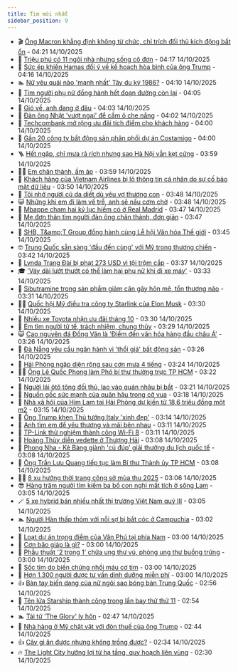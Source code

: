 ```yaml
---
title: Tim mới nhất
sidebar_position: 9
---
```


<!-- vnexpress-tin-moi-nhat:START -->
- 🎬 [Ông Macron khẳng định không từ chức, chỉ trích đối thủ kích động bất ổn](https://vnexpress.net/ong-macron-khang-dinh-khong-tu-chuc-chi-trich-doi-thu-kich-dong-bat-on-4951045.html) - 04:21 14/10/2025
- 🐎 [Triệu phú có 11 ngôi nhà nhưng sống cô đơn](https://vnexpress.net/trieu-phu-co-11-ngoi-nha-nhung-song-co-don-4950963.html) - 04:17 14/10/2025
- 🦍 [Sức ép khiến Hamas đổi ý về kế hoạch hòa bình của ông Trump](https://vnexpress.net/suc-ep-khien-hamas-doi-y-ve-ke-hoach-hoa-binh-cua-ong-trump-4950835.html) - 04:16 14/10/2025
- 🏊 [Nữ yêu quái nào &#39;mạnh nhất&#39; Tây du ký 1986?](https://vnexpress.net/crossword-giai-o-chu-o-chu-nu-yeu-quai-nao-manh-nhat-tay-du-ky-1986-4950554.html) - 04:10 14/10/2025
- 🎊 [Tìm người phụ nữ đồng hành hết đoạn đường còn lại](https://vnexpress.net/tim-nguoi-phu-nu-dong-hanh-het-doan-duong-con-lai-4950845.html) - 04:05 14/10/2025
- 🎃 [Gió về, anh đang ở đâu](https://vnexpress.net/gio-ve-anh-dang-o-dau-4950846.html) - 04:03 14/10/2025
- 🧰 [Đàn ông Nhật &#39;vượt ngại&#39; để cầm ô che nắng](https://vnexpress.net/dan-ong-nhat-vuot-ngai-de-cam-o-che-nang-4951083.html) - 04:02 14/10/2025
- 🔭 [Techcombank mở rộng ưu đãi tích điểm cho khách hàng](https://vnexpress.net/techcombank-mo-rong-uu-dai-tich-diem-cho-khach-hang-4949890.html) - 04:00 14/10/2025
- 🫶 [Gần 20 công ty bất động sản phân phối dự án Costamigo](https://vnexpress.net/gan-20-cong-ty-bat-dong-san-phan-phoi-du-an-costamigo-4950836.html) - 04:00 14/10/2025
- 🪜 [Hết ngập, chỉ mưa rả rích nhưng sao Hà Nội vẫn kẹt cứng](https://vnexpress.net/tu-duy-lai-xe-bam-sat-duoi-xe-truoc-khien-giao-lo-ha-noi-tac-cung-4951090.html) - 03:59 14/10/2025
- 👨‍🏫 [Em chân thành, ấm áp](https://vnexpress.net/em-chan-thanh-am-ap-4950844.html) - 03:59 14/10/2025
- 🎊 [Khách hàng của Vietnam Airlines bị lộ thông tin cá nhân do sự cố bảo mật dữ liệu](https://vnexpress.net/khach-hang-cua-vietnam-airlines-bi-lo-thong-tin-ca-nhan-do-su-co-bao-mat-du-lieu-4951086.html) - 03:50 14/10/2025
- 🎊 [Tôi nhớ người cũ da diết dù yêu vợ thương con](https://vnexpress.net/cach-de-quen-nguoi-yeu-cu-toi-nho-nguoi-cu-da-diet-du-yeu-vo-thuong-con-4950917.html) - 03:48 14/10/2025
- 😺 [Những khi em đi làm về trễ, anh sẽ nấu cơm chờ](https://vnexpress.net/nhung-khi-em-di-lam-ve-tre-anh-se-nau-com-cho-4950847.html) - 03:48 14/10/2025
- 🐘 [Mbappe chạm hai kỷ lục hiếm có ở Real Madrid](https://vnexpress.net/mbappe-cham-hai-ky-luc-hiem-co-o-real-madrid-4950948.html) - 03:47 14/10/2025
- 🌁 [Mẹ đơn thân tìm người đàn ông chân thành, đơn giản](https://vnexpress.net/me-don-than-tim-nguoi-dan-ong-chan-thanh-don-gian-4950849.html) - 03:47 14/10/2025
- 🐲 [SHB, T&amp;amp;T Group đồng hành cùng Lễ hội Văn hóa Thế giới](https://vnexpress.net/shb-t-t-group-dong-hanh-cung-le-hoi-van-hoa-the-gioi-4950991.html) - 03:45 14/10/2025
- 🤓 [Trung Quốc sẵn sàng &#39;đấu đến cùng&#39; với Mỹ trong thương chiến](https://vnexpress.net/trung-quoc-san-sang-dau-den-cung-voi-my-trong-thuong-chien-4951065.html) - 03:42 14/10/2025
- 💪 [Lynda Trang Đài bị phạt 273 USD vì tội trộm cắp](https://vnexpress.net/lynda-trang-dai-bi-phat-273-usd-vi-toi-trom-cap-4951100.html) - 03:37 14/10/2025
- 🎓 [&#39;Váy dài lướt thướt có thể làm hại phụ nữ khi đi xe máy&#39;](https://vnexpress.net/vay-dai-luot-thuot-co-the-lam-hai-phu-nu-khi-di-xe-may-4950747.html) - 03:33 14/10/2025
- 🫣 [Sibutramine trong sản phẩm giảm cân gây hôn mê, tổn thương não](https://vnexpress.net/sibutramine-trong-san-pham-giam-can-gay-hon-me-ton-thuong-nao-4950996.html) - 03:31 14/10/2025
- 🧑‍💻 [Quốc hội Mỹ điều tra công ty Starlink của Elon Musk](https://vnexpress.net/quoc-hoi-my-dieu-tra-cong-ty-starlink-cua-elon-musk-4951011.html) - 03:30 14/10/2025
- 🐲 [Nhiều xe Toyota nhận ưu đãi tháng 10](https://vnexpress.net/nhieu-xe-toyota-nhan-uu-dai-thang-10-4951075.html) - 03:30 14/10/2025
- 🌝 [Em tìm người tử tế, trách nhiệm, chung thủy](https://vnexpress.net/em-tim-nguoi-tu-te-trach-nhiem-chung-thuy-4950850.html) - 03:29 14/10/2025
- 😺 [Cao nguyên đá Đồng Văn là &#39;Điểm đến văn hóa hàng đầu châu Á&#39;](https://vnexpress.net/cao-nguyen-da-dong-van-la-diem-den-van-hoa-hang-dau-chau-a-4951051.html) - 03:26 14/10/2025
- 🐎 [Đà Nẵng yêu cầu ngăn hành vi &#39;thổi giá&#39; bất động sản](https://vnexpress.net/da-nang-yeu-cau-ngan-hanh-vi-thoi-gia-bat-dong-san-4951047.html) - 03:26 14/10/2025
- 🎡 [Hải Phòng ngập diện rộng sau cơn mưa 4 tiếng](https://vnexpress.net/hai-phong-ngap-dien-rong-sau-con-mua-4-tieng-4951039.html) - 03:24 14/10/2025
- 👨‍🏫 [Ông Lê Quốc Phong làm Phó bí thư thường trực TP HCM](https://vnexpress.net/ong-le-quoc-phong-lam-pho-bi-thu-thuong-truc-tp-hcm-4945943.html) - 03:22 14/10/2025
- 🦆 [Người lái ôtô tông đối thủ, lao vào quán nhậu bị bắt](https://vnexpress.net/nguoi-lai-oto-tong-doi-thu-lao-vao-quan-nhau-bi-bat-4950984.html) - 03:21 14/10/2025
- 🚦 [Nguồn gốc sức mạnh của quân hậu trong cờ vua](https://vnexpress.net/nguon-goc-suc-manh-cua-quan-hau-trong-co-vua-4950263.html) - 03:18 14/10/2025
- 💫 [Nhà xã hội của Him Lam tại Hải Phòng dự kiến từ 18,6 triệu đồng một m2](https://vnexpress.net/nha-xa-hoi-cua-him-lam-tai-hai-phong-du-kien-tu-18-6-trieu-dong-mot-m2-4950979.html) - 03:15 14/10/2025
- 🎉 [Ông Trump khen Thủ tướng Italy &#39;xinh đẹp&#39;](https://vnexpress.net/ong-trump-khen-thu-tuong-italy-xinh-dep-4950956.html) - 03:14 14/10/2025
- 🌋 [Anh tìm em để yêu thương và mãi bên nhau](https://vnexpress.net/anh-tim-em-de-yeu-thuong-va-mai-ben-nhau-4950679.html) - 03:11 14/10/2025
- 🤖 [TP-Link thử nghiệm thành công Wi-Fi 8](https://vnexpress.net/tp-link-thu-nghiem-thanh-cong-wi-fi-8-4950930.html) - 03:11 14/10/2025
- 🦏 [Hoàng Thùy diễn vedette ở Thượng Hải](https://vnexpress.net/hoang-thuy-dien-vedette-o-thuong-hai-4950922.html) - 03:08 14/10/2025
- 🦩 [Phong Nha - Kẻ Bàng giành &#39;cú đúp&#39; giải thưởng du lịch quốc tế](https://vnexpress.net/phong-nha-ke-bang-gianh-cu-dup-giai-thuong-du-lich-quoc-te-4950998.html) - 03:08 14/10/2025
- 👺 [Ông Trần Lưu Quang tiếp tục làm Bí thư Thành ủy TP HCM](https://vnexpress.net/ong-tran-luu-quang-tiep-tuc-lam-bi-thu-thanh-uy-tp-hcm-4950880.html) - 03:08 14/10/2025
- 🧑‍🏫 [8 xu hướng thời trang công sở mùa thu 2025](https://vnexpress.net/8-xu-huong-thoi-trang-cong-so-mua-thu-2025-4950808.html) - 03:06 14/10/2025
- 😎 [Hàng trăm người tìm kiếm ba bố con nghi mất tích ở sông Lam](https://vnexpress.net/hang-tram-nguoi-tim-kiem-ba-bo-con-nghi-mat-tich-o-song-lam-4951024.html) - 03:05 14/10/2025
- 🪄 [5 xe hybrid bán nhiều nhất thị trường Việt Nam quý III](https://vnexpress.net/oto-xe-may/v-car/doanh-so/5-xe-hybrid-ban-nhieu-nhat-thi-truong-viet-nam-quy-iii-4950653.html) - 03:05 14/10/2025
- 🏊 [Người Hàn thấp thỏm với nỗi sợ bị bắt cóc ở Campuchia](https://vnexpress.net/nguoi-han-thap-thom-voi-noi-so-bi-bat-coc-o-campuchia-4951012.html) - 03:02 14/10/2025
- 💃 [Loạt dự án trọng điểm của Văn Phú tại phía Nam](https://vnexpress.net/loat-du-an-trong-diem-cua-van-phu-tai-phia-nam-4951038.html) - 03:00 14/10/2025
- 🦆 [Cơn bão giáp là gì?](https://vnexpress.net/con-bao-giap-la-gi-4951019.html) - 03:00 14/10/2025
- 🎊 [Phẫu thuật &#39;2 trong 1&#39; chữa ung thư vú, phòng ung thư buồng trứng](https://vnexpress.net/phau-thuat-2-trong-1-chua-ung-thu-vu-phong-ung-thu-buong-trung-4951010.html) - 03:00 14/10/2025
- 👺 [Sốc tim do biến chứng nhồi máu cơ tim](https://vnexpress.net/soc-tim-do-bien-chung-nhoi-mau-co-tim-4950990.html) - 03:00 14/10/2025
- 🎡 [Hơn 1.300 người được tư vấn dinh dưỡng miễn phí](https://vnexpress.net/hon-1-300-nguoi-duoc-tu-van-dinh-duong-mien-phi-4950811.html) - 03:00 14/10/2025
- 👍 [Bàn tay biến dạng của nữ ngôi sao bóng bàn Trung Quốc](https://vnexpress.net/ban-tay-bien-dang-cua-nu-ngoi-sao-bong-ban-trung-quoc-4951033.html) - 02:56 14/10/2025
- 🐎 [Tên lửa Starship thành công trong lần bay thử thứ 11](https://vnexpress.net/ten-lua-starship-thanh-cong-trong-lan-bay-thu-thu-11-4951041.html) - 02:54 14/10/2025
- 🏊 [Tài tử &#39;The Glory&#39; ly hôn](https://vnexpress.net/tai-tu-the-glory-ly-hon-4951006.html) - 02:47 14/10/2025
- 🦩 [Nhà hàng ở Mỹ chật vật với đòn thuế của ông Trump](https://vnexpress.net/nha-hang-o-my-chat-vat-voi-don-thue-cua-ong-trump-4950995.html) - 02:44 14/10/2025
- 👍 [Cây gì ăn được nhưng không trồng được?](https://vnexpress.net/cau-do-tieng-viet-do-chu-day-la-chu-gi-cay-gi-an-duoc-ma-khong-trong-duoc-4951025.html) - 02:34 14/10/2025
- 🔥 [The Light City hưởng lợi từ hạ tầng, quy hoạch liên vùng](https://vnexpress.net/the-light-city-huong-loi-tu-ha-tang-quy-hoach-lien-vung-4949979.html) - 02:30 14/10/2025<!-- vnexpress-tin-moi-nhat:END -->
